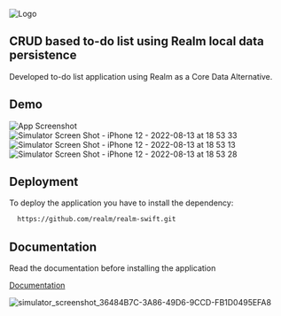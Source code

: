 
![Logo](https://i.postimg.cc/3RT6Rx0f/realm-banner.png)


## CRUD based to-do list using Realm local data persistence
Developed to-do list application using Realm as a Core Data Alternative.
## Demo
![App Screenshot](https://i.postimg.cc/mgGh66ZC/Simulator-Screen-Shot-i-Phone-12-2022-08-13-at-17-12-32.png)
![Simulator Screen Shot - iPhone 12 - 2022-08-13 at 18 53 33](https://user-images.githubusercontent.com/75177898/184494959-af2fc478-4635-4e97-9d26-307ee20eb5a0.png)
![Simulator Screen Shot - iPhone 12 - 2022-08-13 at 18 53 13](https://user-images.githubusercontent.com/75177898/184494972-a0c88e82-6439-4b45-b1ec-8b68f0af6d26.png)
![Simulator Screen Shot - iPhone 12 - 2022-08-13 at 18 53 28](https://user-images.githubusercontent.com/75177898/184494970-fbd59a3a-d9a6-49e8-814b-60c832a8e430.png)


## Deployment

To deploy the application you have to install the dependency:

```bash
  https://github.com/realm/realm-swift.git
```



## Documentation
Read the documentation before installing the application

[Documentation](https://www.mongodb.com/docs/realm/sdk/swift/)

![simulator_screenshot_36484B7C-3A86-49D6-9CCD-FB1D0495EFA8](https://user-images.githubusercontent.com/75177898/184494927-9525d7d0-2afa-46bf-8ea4-614ed20be695.png)
